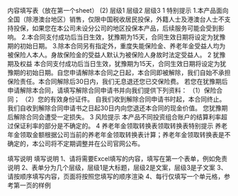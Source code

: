内容填写表（放在第一个sheet） (2)
	层级1	层级2	层级3
	1 特别提示
		1.本产品面向全国（除港澳台地区）销售，仅限中国税收居民投保，外籍人士及港澳台人士不支持投保，如果您在本公司未设分公司的地区投保本产品，后续服务可能会受到影响。
		2.本合同支付成功后当日生效，犹豫期为15天，合同生效日期将设定为犹豫期的初始日期。
		3.除本合同另有指定外，重度失能保险金、养老年金受益人均为被保险人本人。身故保险金的受益人默认为被保险人身故时法定受益人。
	2 犹豫期及权益
		本合同支付成功后当日生效，犹豫期为15天，合同生效日期将设定为犹豫期的初始日期。自您申请解除本合同之日起，本合同即被解除，我们自始不承担保险责任。本合同解除后30日内，我们无息退还您已交保险费。
		若您在犹豫期后申请解除本合同，请填写解除合同申请书并向我们提供下列资料：
		（1）保险合同；
		（2）您的有效身份证件。
		自我们收到解除合同申请书时起，本合同终止。
		我们自收到解除合同申请书之日起30日内向您退还本合同的现金价值。
		您犹豫期后解除合同会遭受一定损失。
	3 风险提示
		本产品不同投资组合账户的结算利率超过保证利率的部分是不确定的。
	4 养老年金领取转换表领取转换表特别提示
		养老年金领取金额根据公司当前的养老年金领取转换表计算；养老年金领取转换表是不确定的，本公司将不定期调整并在公司官网公布。


填写说明
	填写说明
	1、请将需要Excel填写的内容，填写在第一个表单，例如免责说明
	2、表单分为几个层级，层级1是大标题，层级2是文案，层级3是子文案
	3、请按顺序填写内容，页面将按照您填写的顺序渲染
	4、每行仅填写一个单元格，参考第一页的样例


